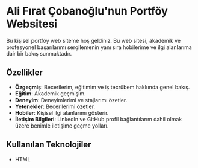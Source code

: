 # Ali Fırat Çobanoğlu'nun Portföy Websitesi

Bu kişisel portföy web siteme hoş geldiniz. Bu web sitesi, akademik ve profesyonel başarılarımı sergilemenin yanı sıra hobilerime ve ilgi alanlarıma dair bir bakış sunmaktadır.

## Özellikler

- **Özgeçmiş**: Becerilerim, eğitimim ve iş tecrübem hakkında genel bakış.
- **Eğitim**: Akademik geçmişim.
- **Deneyim**: Deneyimlerimi ve stajlarımı özetler.
- **Yetenekler**: Becerilerimi özetler.
- **Hobiler**: Kişisel ilgi alanlarımı gösterir.
- **İletişim Bilgileri**: LinkedIn ve GitHub profil bağlantılarım dahil olmak üzere benimle iletişime geçme yolları.

## Kullanılan Teknolojiler

- HTML
